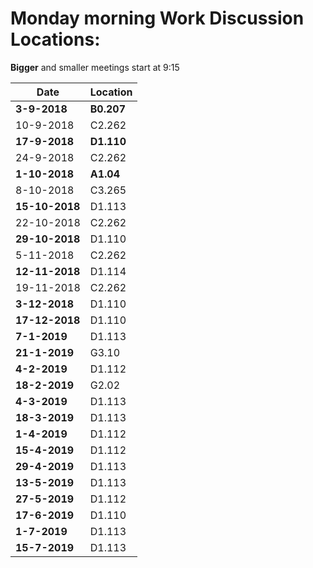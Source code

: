 # Monday morning Work Discussion Locations: 
**Bigger** and smaller meetings start at 9:15

|Date | Location|
|---|---|
|**3-9-2018**|**B0.207** |
|10-9-2018|C2.262|
|**17-9-2018**|**D1.110**|  
|24-9-2018|C2.262|
|**1-10-2018**|**A1.04**|  
|8-10-2018|C3.265|
|**15-10-2018**|D1.113|
22-10-2018|C2.262|
|**29-10-2018**|D1.110|
|5-11-2018|C2.262|
|**12-11-2018**|D1.114|
|19-11-2018|C2.262|
|**3-12-2018**|D1.110|
|**17-12-2018**|D1.110|
|**7-1-2019**|D1.113|
|**21-1-2019**|G3.10|
|**4-2-2019**|D1.112|
|**18-2-2019**|G2.02|
|**4-3-2019**|D1.113|
|**18-3-2019**|D1.113|
|**1-4-2019**|D1.112|
|**15-4-2019**|D1.112|
|**29-4-2019**|D1.113|
|**13-5-2019**|D1.113|
|**27-5-2019**|D1.112|
|**17-6-2019**|D1.110|
|**1-7-2019**|D1.113|
|**15-7-2019**|D1.113|
